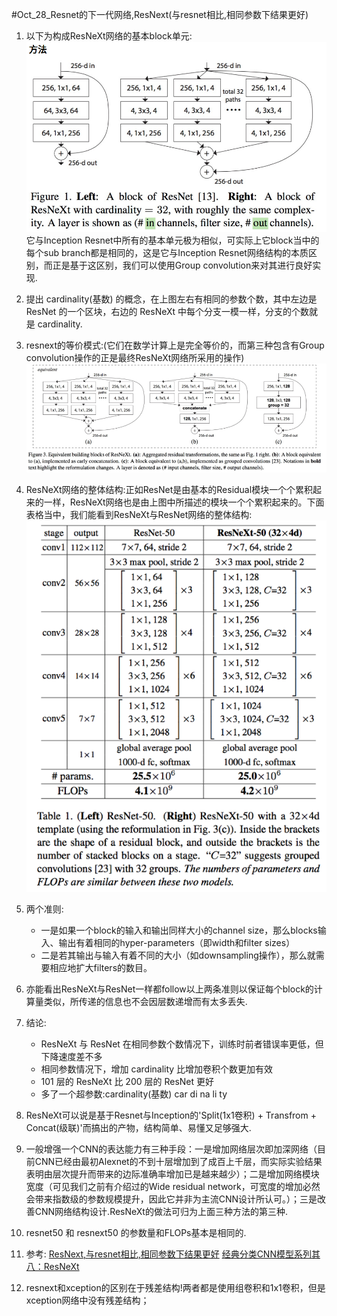 #Oct_28_Resnet的下一代网络,ResNext(与resnet相比,相同参数下结果更好)

1. 以下为构成ResNeXt网络的基本block单元:![](./images/resnext1.png)它与Inception Resnet中所有的基本单元极为相似，可实际上它block当中的每个sub branch都是相同的，这是它与Inception Resnet网络结构的本质区别，而正是基于这区别，我们可以使用Group convolution来对其进行良好实现.

2. 提出 cardinality(基数) 的概念，在上图左右有相同的参数个数，其中左边是 ResNet 的一个区块，右边的 ResNeXt 中每个分支一模一样，分支的个数就是 cardinality.

3. resnext的等价模式:(它们在数学计算上是完全等价的，而第三种包含有Group convolution操作的正是最终ResNeXt网络所采用的操作)![](./images/resnext2.png)

4. ResNeXt网络的整体结构:正如ResNet是由基本的Residual模块一个个累积起来的一样，ResNeXt网络也是由上图中所描述的模块一个个累积起来的。下面表格当中，我们能看到ResNeXt与ResNet网络的整体结构:![](./images/resnext3.png)

5. 两个准则:
	- 一是如果一个block的输入和输出同样大小的channel size，那么blocks输入、输出有着相同的hyper-parameters（即width和filter sizes）
	- 二是若其输出与输入有着不同的大小（如downsampling操作），那么就需要相应地扩大filters的数目。

6. 亦能看出ResNeXt与ResNet一样都follow以上两条准则以保证每个block的计算量类似，所传递的信息也不会因层数递增而有太多丢失.

7. 结论:
	- ResNeXt 与 ResNet 在相同参数个数情况下，训练时前者错误率更低，但下降速度差不多
	- 相同参数情况下，增加 cardinality 比增加卷积个数更加有效
	- 101 层的 ResNeXt 比 200 层的 ResNet 更好
	- 多了一个超参数:cardinality(基数) car di na li ty

8. ResNeXt可以说是基于Resnet与Inception的'Split(1x1卷积) + Transfrom + Concat(级联)'而搞出的产物，结构简单、易懂又足够强大.

9. 一般增强一个CNN的表达能力有三种手段：一是增加网络层次即加深网络（目前CNN已经由最初Alexnet的不到十层增加到了成百上千层，而实际实验结果表明由层次提升而带来的边际准确率增加已是越来越少）；二是增加网络模块宽度（可见我们之前有介绍过的Wide residual network，可宽度的增加必然会带来指数级的参数规模提升，因此它并非为主流CNN设计所认可。）；三是改善CNN网络结构设计.ResNeXt的做法可归为上面三种方法的第三种.

10. resnet50 和 resnext50 的参数量和FLOPs基本是相同的.

11. 参考: [ResNext,与resnet相比,相同参数下结果更好](https://www.cnblogs.com/bonelee/p/9031639.html)
[经典分类CNN模型系列其八：ResNeXt](https://www.jianshu.com/p/7478ce41e46b)

12. resnext和xception的区别在于残差结构!两者都是使用组卷积和1x1卷积，但是xception网络中没有残差结构；



